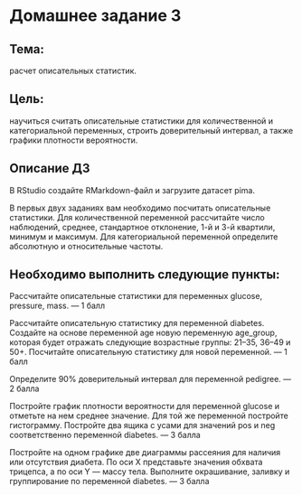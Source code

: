 # Домашнее задание 3

## Тема:
расчет описательных статистик.

## Цель: 
научиться считать описательные статистики для количественной и категориальной переменных, строить доверительный интервал, а также графики плотности вероятности.

## Описание ДЗ
В RStudio создайте RMarkdown-файл и загрузите датасет pima.

В первых двух заданиях вам необходимо посчитать описательные статистики. Для количественной переменной рассчитайте число наблюдений, среднее, стандартное отклонение, 1-й и 3-й квартили, минимум и максимум. Для категориальной переменной определите абсолютную и относительные частоты.

## Необходимо выполнить следующие пункты:
Рассчитайте описательные статистики для переменных glucose, pressure, mass. — 1 балл

Рассчитайте описательную статистику для переменной diabetes. Создайте на основе переменной age новую переменную age_group, которая будет отражать следующие возрастные группы: 21–35, 36–49 и 50+. Посчитайте описательную статистику для новой переменной. — 1 балл

Определите 90% доверительный интервал для переменной pedigree. — 2 балла

Постройте график плотности вероятности для переменной glucose и отметьте на нем среднее значение. Для той же переменной постройте гистограмму. Постройте два ящика с усами для значений pos и neg соответственно переменной diabetes. — 3 балла

Постройте на одном графике две диаграммы рассеяния для наличия или отсутствия диабета. По оси X представьте значения обхвата трицепса, а по оси Y — массу тела. Выполните окрашивание, заливку и группирование по переменной diabetes. — 3 балла
